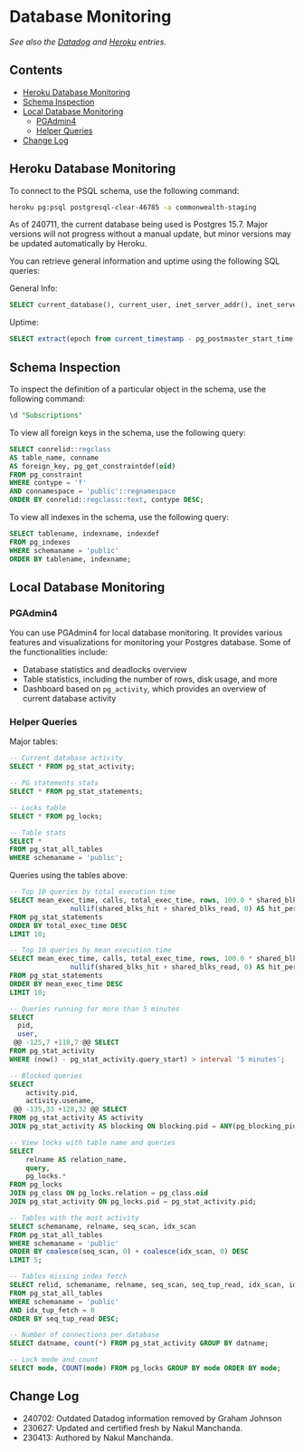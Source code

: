 # Database Monitoring

_See also the [Datadog](./Datadog.md) and [Heroku](./Heroku.md) entries._

## Contents

- [Heroku Database Monitoring](#heroku-database-monitoring)
- [Schema Inspection](#schema-inspection)
- [Local Database Monitoring](#local-database-monitoring)
  * [PGAdmin4](#pgadmin4)
  * [Helper Queries](#helper-queries)
- [Change Log](#change-log)

## Heroku Database Monitoring

To connect to the PSQL schema, use the following command:

```bash
heroku pg:psql postgresql-clear-46785 -a commonwealth-staging
```

As of 240711, the current database being used is Postgres 15.7. Major versions will not progress without a manual update, but minor versions may be updated automatically by Heroku.

You can retrieve general information and uptime using the following SQL queries:

General Info:

```SQL
SELECT current_database(), current_user, inet_server_addr(), inet_server_port(), version()
```

Uptime:

```SQL
SELECT extract(epoch from current_timestamp - pg_postmaster_start_time()) as uptime
```

## Schema Inspection

To inspect the definition of a particular object in the schema, use the following command:

```SQL
\d "Subscriptions"
```

To view all foreign keys in the schema, use the following query:

```SQL
SELECT conrelid::regclass
AS table_name, conname
AS foreign_key, pg_get_constraintdef(oid)  
FROM pg_constraint
WHERE contype = 'f'
AND connamespace = 'public'::regnamespace
ORDER BY conrelid::regclass::text, contype DESC;
```

To view all indexes in the schema, use the following query:

```SQL
SELECT tablename, indexname, indexdef 
FROM pg_indexes
WHERE schemaname = 'public'
ORDER BY tablename, indexname;
```

## Local Database Monitoring

### PGAdmin4

You can use PGAdmin4 for local database monitoring. It provides various features and visualizations for monitoring your Postgres database. Some of the functionalities include:

- Database statistics and deadlocks overview
- Table statistics, including the number of rows, disk usage, and more
- Dashboard based on `pg_activity`, which provides an overview of current database activity

### Helper Queries

Major tables:

```SQL
-- Current database activity
SELECT * FROM pg_stat_activity;

-- PG statements stats
SELECT * FROM pg_stat_statements;

-- Locks table
SELECT * FROM pg_locks;

-- Table stats
SELECT * 
FROM pg_stat_all_tables 
WHERE schemaname = 'public';
```

Queries using the tables above:

```SQL
-- Top 10 queries by total execution time
SELECT mean_exec_time, calls, total_exec_time, rows, 100.0 * shared_blks_hit /
               nullif(shared_blks_hit + shared_blks_read, 0) AS hit_percent, query
FROM pg_stat_statements 
ORDER BY total_exec_time DESC 
LIMIT 10;

-- Top 10 queries by mean execution time
SELECT mean_exec_time, calls, total_exec_time, rows, 100.0 * shared_blks_hit /
               nullif(shared_blks_hit + shared_blks_read, 0) AS hit_percent, query
FROM pg_stat_statements 
ORDER BY mean_exec_time DESC 
LIMIT 10;

-- Queries running for more than 5 minutes
SELECT
  pid,
  user,
 @@ -125,7 +118,7 @@ SELECT
FROM pg_stat_activity
WHERE (now() - pg_stat_activity.query_start) > interval '5 minutes';

-- Blocked queries
SELECT
    activity.pid,
    activity.usename,
 @@ -135,33 +128,32 @@ SELECT
FROM pg_stat_activity AS activity
JOIN pg_stat_activity AS blocking ON blocking.pid = ANY(pg_blocking_pids(activity.pid));

-- View locks with table name and queries
SELECT 
    relname AS relation_name, 
    query, 
    pg_locks.* 
FROM pg_locks
JOIN pg_class ON pg_locks.relation = pg_class.oid
JOIN pg_stat_activity ON pg_locks.pid = pg_stat_activity.pid;

-- Tables with the most activity
SELECT schemaname, relname, seq_scan, idx_scan
FROM pg_stat_all_tables 
WHERE schemaname = 'public'
ORDER BY coalesce(seq_scan, 0) + coalesce(idx_scan, 0) DESC 
LIMIT 5;

-- Tables missing index fetch
SELECT relid, schemaname, relname, seq_scan, seq_tup_read, idx_scan, idx_tup_fetch
FROM pg_stat_all_tables 
WHERE schemaname = 'public'
AND idx_tup_fetch = 0
ORDER BY seq_tup_read DESC;

-- Number of connections per database
SELECT datname, count(*) FROM pg_stat_activity GROUP BY datname;

-- Lock mode and count
SELECT mode, COUNT(mode) FROM pg_locks GROUP BY mode ORDER BY mode;
```

## Change Log

- 240702: Outdated Datadog information removed by Graham Johnson
- 230627: Updated and certified fresh by Nakul Manchanda.
- 230413: Authored by Nakul Manchanda.
